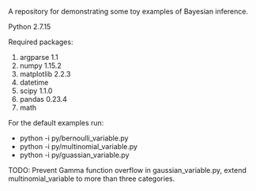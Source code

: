 A repository for demonstrating some toy examples of Bayesian inference.

Python 2.7.15

Required packages:
1. argparse 1.1
2. numpy 1.15.2
3. matplotlib 2.2.3
4. datetime
5. scipy 1.1.0
6. pandas 0.23.4
7. math


For the default examples run:

* python -i py/bernoulli_variable.py
* python -i py/multinomial_variable.py
* python -i py/guassian_variable.py


TODO: Prevent Gamma function overflow in gaussian_variable.py, extend multinomial_variable to more than three categories.
